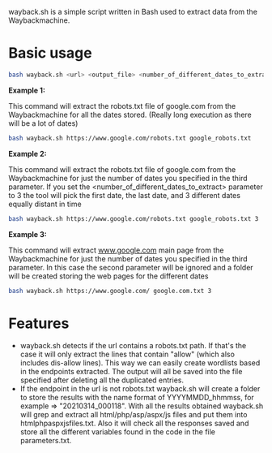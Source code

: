 wayback.sh is a simple script written in Bash used to extract data from the Waybackmachine.

# Basic usage
```sh
bash wayback.sh <url> <output_file> <number_of_different_dates_to_extract>
```

<b>Example 1:</b>

This command will extract the robots.txt file of google.com from the Waybackmachine for all the dates stored. (Really long execution as there will be a lot of dates)
```sh
bash wayback.sh https://www.google.com/robots.txt google_robots.txt
```

<b>Example 2:</b>

This command will extract the robots.txt file of google.com from the Waybackmachine for just the number of dates you specified in the third parameter. If you set the <number_of_different_dates_to_extract> parameter to 3 the tool will pick the first date, the last date, and 3 different dates equally distant in time
```sh
bash wayback.sh https://www.google.com/robots.txt google_robots.txt 3
```

<b>Example 3:</b>

This command will extract www.google.com main page from the Waybackmachine for just the number of dates you specified in the third parameter. In this case the second parameter will be ignored and a folder will be created storing the web pages for the different dates
```sh
bash wayback.sh https://www.google.com/ google.com.txt 3
```

 # Features
 - wayback.sh detects if the url contains a robots.txt path. If that's the case it will only extract the lines that contain "allow" (which also includes dis-allow lines). This way we can easily create wordlists based in the endpoints extracted. The output will all be saved into the file specified after deleting all the duplicated entries.
 - If the endpoint in the url is not robots.txt wayback.sh will create a folder to store the results with the name format of YYYYMMDD_hhmmss, for example => "20210314_000118". With all the results obtained wayback.sh will grep and extract all html/php/asp/aspx/js files and put them into htmlphpaspxjsfiles.txt. Also it will check all the responses saved and store all the different variables found in the code in the file parameters.txt.
 
